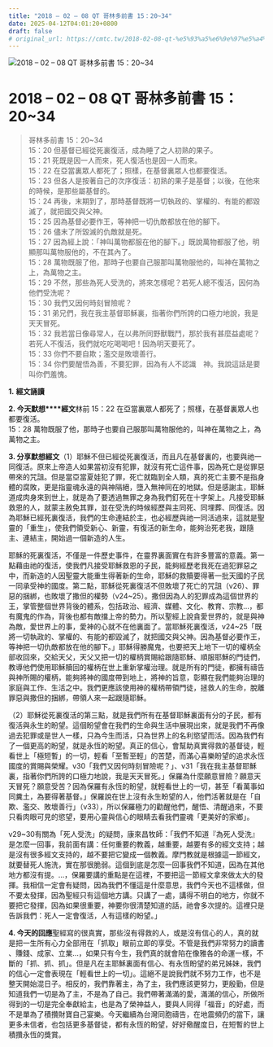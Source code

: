 ```yaml
---
title: "2018 – 02 – 08 QT 哥林多前書 15：20~34"
date: 2025-04-12T04:01:20+0800
draft: false
# original_url: https://cmtc.tw/2018-02-08-qt-%e5%93%a5%e6%9e%97%e5%a4%9a%e5%89%8d%e6%9b%b8-15%ef%bc%9a2034
---
```


![2018 – 02 – 08 QT 哥林多前書 15：20~34](/images/qt.jpg   "2018 – 02 – 08 QT 哥林多前書 15：20~34")

# 2018 – 02 – 08 QT 哥林多前書 15：20~34

> 哥林多前書 15：20~34  
> 15：20 但基督已經從死裏復活，成為睡了之人初熟的果子。  
> 15：21 死既是因一人而來，死人復活也是因一人而來。  
> 15：22 在亞當裏眾人都死了；照樣，在基督裏眾人也都要復活。  
> 15：23 但各人是按著自己的次序復活：初熟的果子是基督；以後，在他來的時候，是那些屬基督的。  
> 15：24 再後，末期到了，那時基督既將一切執政的、掌權的、有能的都毀滅了，就把國交與父神。  
> 15：25 因為基督必要作王，等神把一切仇敵都放在他的腳下。  
> 15：26 儘末了所毀滅的仇敵就是死。  
> 15：27 因為經上說：「神叫萬物都服在他的腳下。」既說萬物都服了他，明顯那叫萬物服他的，不在其內了。  
> 15：28 萬物既服了他，那時子也要自己服那叫萬物服他的，叫神在萬物之上，為萬物之主。  
> 15：29 不然，那些為死人受洗的，將來怎樣呢？若死人總不復活，因何為他們受洗呢？  
> 15：30 我們又因何時刻冒險呢？  
> 15：31 弟兄們，我在我主基督耶穌裏，指著你們所誇的口極力地說，我是天天冒死。  
> 15：32 我若當日像尋常人，在以弗所同野獸戰鬥，那於我有甚麼益處呢？若死人不復活，我們就吃吃喝喝吧！因為明天要死了。  
> 15：33 你們不要自欺；濫交是敗壞善行。  
> 15：34 你們要醒悟為善，不要犯罪，因為有人不認識　神。我說這話是要叫你們羞愧。

**1.** **經文誦讀**

**2. 今天默想****經文**林前 15：22 在亞當裏眾人都死了；照樣，在基督裏眾人也都要復活。  
15：28 萬物既服了他，那時子也要自己服那叫萬物服他的，叫神在萬物之上，為萬物之主。

**3. 分享默想經文**（1）耶穌不但已經從死裏復活，而且凡在基督裏的，也要與祂一同復活。原來上帝造人如果當初沒有犯罪，就沒有死亡這件事，因為死亡是從罪惡帶來的咒詛。但是當亞當夏娃犯了罪，死亡就臨到全人類，真的死亡主要不是指身體的腐敗，更是指靈魂永遠的與神隔絕，墮入無神同在的地獄。但是感謝主，耶穌道成肉身來到世上，就是為了要透過無罪之身為我們釘死在十字架上。凡接受耶穌救恩的人，就蒙主赦免其罪，並在受洗的時候經歷與主同死、同埋葬、同復活。因為耶穌已經死裏復活，我們的生命連結於主，也必經歷與祂一同活過來，這就是聖靈的「重生」，使我們領受新心、新靈，有復活的新生命，能夠治死老我，跟隨主、連結主，開始過一個新造的人生。

耶穌的死裏復活，不僅是一件歷史事件，在靈界裏面實在有許多豐富的意義。第一點藉由祂的復活，使我們凡接受耶穌救恩的子民，能夠經歷老我死在過犯罪惡之中，而新造的人因聖靈大能重生得著新的生命，耶穌的救贖要得著一批天國的子民一同承受神的國度。第二點，耶穌從死裏復活不但敗壞了死亡的咒詛（v26）、罪惡的捆綁，也敗壞了撒但的權勢（v24~25）。撒但因為人的犯罪成為這個世界的王，掌管整個世界背後的體系，包括政治、經濟、媒體、文化、教育、宗教…，都有魔鬼的作為，背後也都有敵擋上帝的勢力。所以聖經上說貪愛世界的，就是與神為敵，愛世界上的事，愛神的心就不在他裏面了。當耶穌死裏復活，v24~25「既將一切執政的、掌權的、有能的都毀滅了，就把國交與父神。因為基督必要作王，等神把一切仇敵都放在他的腳下。」耶穌得勝魔鬼，也要把天上地下一切的權柄全部收回來，交給天父，天父又把一切的權柄賞賜給跟隨耶穌、順服耶穌的門徒們，教導他們使用耶穌贖回的權柄在世上重新掌權治理。就是所有的門徒，都擁有禱告與神所賜的權柄，能夠將神的國度帶到地上，將神的旨意，彰顯在我們能夠治理的家庭與工作、生活之中。我們更應該使用神的權柄帶領門徒，拯救人的生命，脫離罪惡與撒但的捆綁，帶領人來一起跟隨耶穌。

（2）耶穌從死裏復活的第三點，就是我們所有在基督耶穌裏面有分的子民，都有復活與永生的盼望。這個盼望會在我們的生命與生活中展現出來，就是我們不再像過去犯罪或是世人一樣，只為今生而活，只為世界上的名利慾望而活。因為我們有了一個更高的盼望，就是永恆的盼望。真正的信心，會幫助真實得救的基督徒，輕看世上「極短暫」的一切，輕看「至暫至輕」的苦楚，而滿心喜樂盼望的追求永恆國度的賞賜與榮耀。v30「我們又因何時刻冒險呢？」、v31「我在我主基督耶穌裏，指著你們所誇的口極力地說，我是天天冒死。」保羅為什麼願意冒險？願意天天冒死？願意受苦？因為保羅有永恆的盼望，就輕看世上的一切，甚至「看萬事如同糞土，為要得著基督。」保羅說在世上沒有永生盼望的人，他們活著就是在「自欺、濫交、敗壞善行」（v33），所以保羅極力的勸醒他們，醒悟、清醒過來，不要只看肉眼可見的慾望，要用心靈與信心的眼睛去看我們靈魂「更美好的家鄉」。

v29~30有關為「死人受洗」的疑問，康來昌牧師：「我們不知道『為死人受洗』是怎麼一回事，我前面有講：任何重要的教義，越重要，越要有多的經文支持；越是沒有很多經文支持的，越不要把它變成一個教義。摩門教就是根據這一節經文，就要替死人施洗，實在那很脆弱。這個到底是怎麼一回事我們不知道，因為在其他地方都沒有提。…，保羅要講的重點是在這裡，不要把這一節經文拿來做太大的發揮。我相信一定會有疑問，因為我們不懂這是什麼意思，我們今天也不這樣做，但不要太發揮，因為聖經只有這個地方講。只講了一處，講得不明白的地方，你就不要把它發揮，因為如果很重要，神要你很清楚知道的話，祂會多次提的。這裡只是告訴我們：死人一定會復活，人有這樣的盼望。」

**4. 今天的回應**聖經寫的很真實，那些沒有得救的人，或是沒有信心的人，真的就是把一生所有心力全部用在「抓取」眼前立即的享受。不管是我們非常努力的讀書 、賺錢、成家、立業…，如果只有今生，我們真的就會陷在像雅各的命運一樣，不斷的「抓、抓、抓」。但是凡在主耶穌裏面有信心、有永恆盼望的弟兄姊妹，我們的信心一定會表現在「輕看世上的一切」。這絕不是說我們就不努力工作，也不是整天開始混日子。相反的，我們靠著主，為了主，我們應該更努力，更殷勤，但是知道我們一切是為了主，不是為了自己。我們帶著滿滿的愛，滿滿的信心，所做所得到的一切是完全奉獻給主，也是為了榮神益人，要與人同得「福音」的好處，而不是單為了積攢財寶自己宴樂。今天繼續為台灣同胞禱告，在地震頻仍的當下，讓更多未信者，也包括更多基督徒，都有永恆的盼望，好好儆醒度日，在短暫的世上積攢永恆的獎賞。